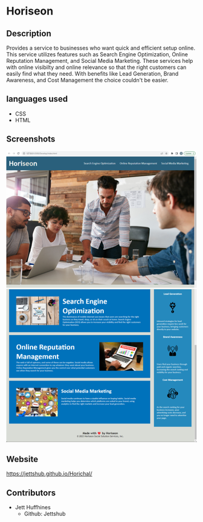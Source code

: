 # Horiseon

## Description
Provides a service to businesses who want quick and efficient setup online.  This service utilizes features such as Search Engine Optimization, Online Reputation Management, and Social Media Marketing.  These services help with online visibilty and online relevance so that the right customers can easily find what they need. With benefits like Lead Generation, Brand Awareness, and Cost Management the choice couldn't be easier.

## languages used
* CSS
* HTML

## Screenshots 
![Screenshot](./assets/images/Horichal1.png)
![Screenshot](./assets/images/Horichal2.png)

## Website
https://jettshub.github.io/Horichal/

## Contributors
* Jett Huffhines 
  *  Github: Jettshub
